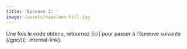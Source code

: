 ```yaml
---
title: 'Epreuve 3: '
image: /assets/napoleon-hill.jpg
---
```



Une fois le code obtenu, retournez [ici] pour passer à l'épreuve suivante (/gpc/){: .internal-link}.
